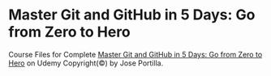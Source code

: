 # Master Git and GitHub in 5 Days: Go from Zero to Hero
Course Files for Complete [Master Git and GitHub in 5 Days: Go from Zero to Hero](https://www.udemy.com/course/master-git-and-github-in-5-days-go-from-zero-to-hero/) on Udemy
Copyright(©) by Jose Portilla.
